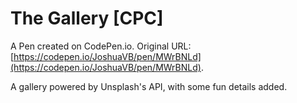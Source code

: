 # The Gallery [CPC]

A Pen created on CodePen.io. Original URL: [https://codepen.io/JoshuaVB/pen/MWrBNLd](https://codepen.io/JoshuaVB/pen/MWrBNLd).

A gallery powered by Unsplash's API, with some fun details added.
